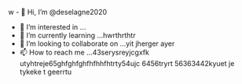 w - 👋 Hi, I’m @deselagne2020
- 👀 I’m interested in ...
- 🌱 I’m currently learning ...hwrthrthtr
- 💞️ I’m looking to collaborate on ...yit jherger ayer
- 📫 How to reach me ...43serysreyjcgxfk utyhtreje65ghfghfghfhfhhfhtrty54ujc 6456tryrt
56363442kyuet je tykeke t geerrtu
<!---34htyjet jygrgwe
deselagne2020/deselagne2020 is a ✨ special ✨ repository because its `README.md` (this file) appears on your GitHub profile.
You can click the Preview link to take a look at your changes.
--->
